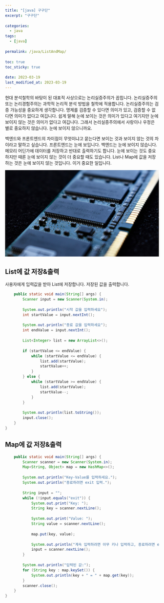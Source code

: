 ```yaml
---
title: "[java] 구구단"
excerpt: "구구단"

categories:
  - java
tags:
  - [java]

permalink: /java/ListAndMap/

toc: true
toc_sticky: true

date: 2023-03-19
last_modified_at: 2023-03-19
---
```


현대 분석철학의 바탕이 된 대표적 사상으로는 논리실증주의가 꼽힙니다. 논리실증주의 또는 논리경험주의는 과학적 논리적 분석 방법을 철학에 적용합니다. 논리실증주의는 검증 가능성을 중요하게 생각합니다. 명제를 검증할 수 있다면 의미가 있고, 검증할 수 없다면 의미가 없다고 여깁니다. 쉽게 말해 눈에 보이는 것은 의미가 있다고 여기지만 눈에 보이지 않는 것은 의미가 없다고 여깁니다. 그래서 논리실증주의에서 사랑이나 우정은 별로 중요하지 않습니다. 눈에 보이지 않으니까요.

백엔드와 프론트엔드의 차이점이 무엇이냐고 묻는다면 보이는 것과 보이지 않는 것의 차이라고 말하고 싶습니다. 프론트엔드는 눈에 보입니다. 백엔드는 눈에 보이지 않습니다. 메모리 어딘가에 데이터를 저장하고 반대로 출력하기도 합니다. 눈에 보이는 것도 중요하지만 때론 눈에 보이지 않는 것이 더 중요할 때도 있습니다. List나 Map에 값을 저장하는 것은 눈에 보이지 않는 것입니다. 이거 중요한 일입니다.

![ListAndMap](/assets/images/posts_img/ListAndMap.png)

## List에 값 저장&출력

사용자에게 입력값을 받아 List에 저장합니다. 저장된 값을 출력합니다.

```java
    public static void main(String[] args) {
        Scanner input = new Scanner(System.in);

        System.out.println("시작 값을 입력하세요");
        int startValue = input.nextInt();

        System.out.println("종료 값을 입력하세요");
        int endValue = input.nextInt();

        List<Integer> list = new ArrayList<>();

        if (startValue <= endValue) {
            while (startValue <= endValue) {
                list.add(startValue);
                startValue++;
            }
        } else {
            while (startValue >= endValue) {
                list.add(startValue);
                startValue--;
            }
        }

        System.out.println(list.toString());
        input.close();
    }
}

```

## Map에 값 저장&출력

```java
    public static void main(String[] args) {
        Scanner scanner = new Scanner(System.in);
        Map<String, Object> map = new HashMap<>();

        System.out.println("Key-Value를 입력하세요.");
        System.out.println("종료하려면 exit 입력.");

        String input = "";
        while (!input.equals("exit")) {
            System.out.print("Key: ");
            String key = scanner.nextLine();

            System.out.print("Value: ");
            String value = scanner.nextLine();

            map.put(key, value);

            System.out.println("계속 입력하려면 아무 키나 입력하고, 종료하려면 exit를 입력하세요.");
            input = scanner.nextLine();
        }

        System.out.println("입력된 값:");
        for (String key : map.keySet()) {
            System.out.println(key + " = " + map.get(key));
        }
        scanner.close();
    }
}
```
